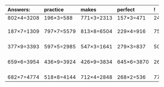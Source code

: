| Answers: | practice | makes | perfect | ! |
| :--- | :--- | :--- | :--- | :--- |
| 802×4=3208 | 196×3=588 | 771×3=2313 | 157×3=471 | 241×6=1446 | 
|   |   |   |   |   | 
|   |   |   |   |   | 
|   |   |   |   |   | 
| 187×7=1309 | 797×7=5579 | 813×8=6504 | 229×4=916 | 758×5=3790 | 
|   |   |   |   |   | 
|   |   |   |   |   | 
|   |   |   |   |   | 
|   |   |   |   |   | 
| 377×9=3393 | 597×5=2985 | 547×3=1641 | 279×3=837 | 507×8=4056 | 
|   |   |   |   |   | 
|   |   |   |   |   | 
|   |   |   |   |   | 
|   |   |   |   |   | 
| 659×6=3954 | 436×9=3924 | 426×9=3834 | 645×6=3870 | 269×9=2421 | 
|   |   |   |   |   | 
|   |   |   |   |   | 
|   |   |   |   |   | 
|   |   |   |   |   | 
| 682×7=4774 | 518×8=4144 | 712×4=2848 | 268×2=536 | 774×6=4644 | 
